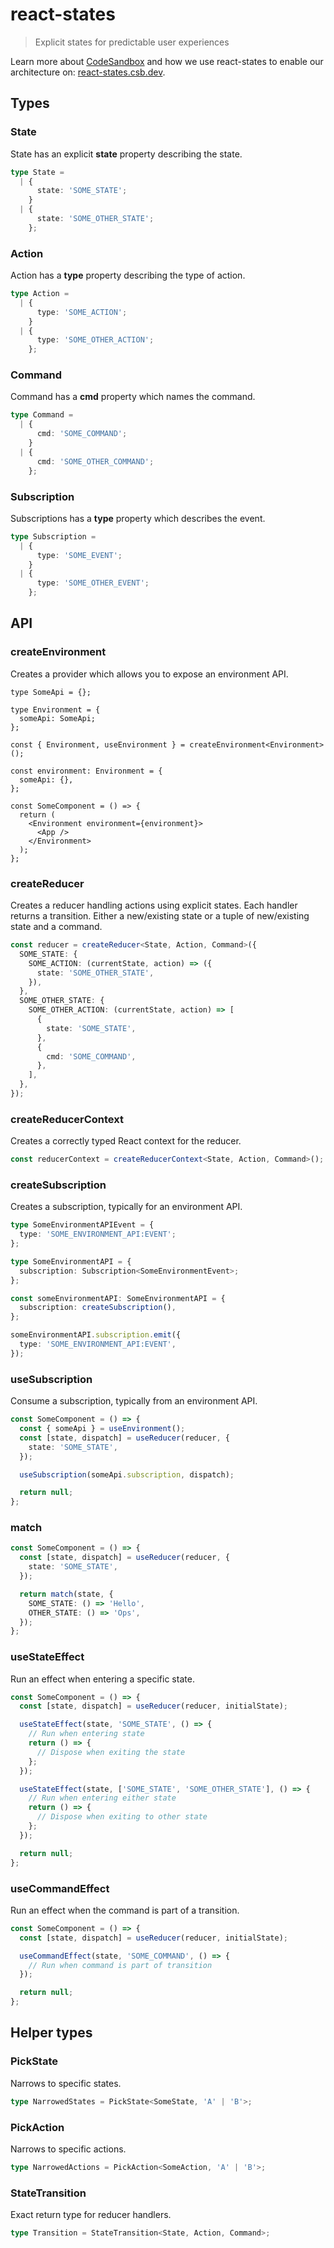 # react-states

> Explicit states for predictable user experiences

Learn more about [CodeSandbox](https://codesandbox.io) and how we use react-states to enable our architecture on: [react-states.csb.dev](https://react-states.csb.dev).

## Types

### State

State has an explicit **state** property describing the state.

```ts
type State =
  | {
      state: 'SOME_STATE';
    }
  | {
      state: 'SOME_OTHER_STATE';
    };
```

### Action

Action has a **type** property describing the type of action.

```ts
type Action =
  | {
      type: 'SOME_ACTION';
    }
  | {
      type: 'SOME_OTHER_ACTION';
    };
```

### Command

Command has a **cmd** property which names the command.

```ts
type Command =
  | {
      cmd: 'SOME_COMMAND';
    }
  | {
      cmd: 'SOME_OTHER_COMMAND';
    };
```

### Subscription

Subscriptions has a **type** property which describes the event.

```ts
type Subscription =
  | {
      type: 'SOME_EVENT';
    }
  | {
      type: 'SOME_OTHER_EVENT';
    };
```

## API

### createEnvironment

Creates a provider which allows you to expose an environment API.

```tsx
type SomeApi = {};

type Environment = {
  someApi: SomeApi;
};

const { Environment, useEnvironment } = createEnvironment<Environment>();

const environment: Environment = {
  someApi: {},
};

const SomeComponent = () => {
  return (
    <Environment environment={environment}>
      <App />
    </Environment>
  );
};
```

### createReducer

Creates a reducer handling actions using explicit states. Each handler returns a transition. Either a new/existing state or a tuple of new/existing state and a command.

```ts
const reducer = createReducer<State, Action, Command>({
  SOME_STATE: {
    SOME_ACTION: (currentState, action) => ({
      state: 'SOME_OTHER_STATE',
    }),
  },
  SOME_OTHER_STATE: {
    SOME_OTHER_ACTION: (currentState, action) => [
      {
        state: 'SOME_STATE',
      },
      {
        cmd: 'SOME_COMMAND',
      },
    ],
  },
});
```

### createReducerContext

Creates a correctly typed React context for the reducer.

```ts
const reducerContext = createReducerContext<State, Action, Command>();
```

### createSubscription

Creates a subscription, typically for an environment API.

```ts
type SomeEnvironmentAPIEvent = {
  type: 'SOME_ENVIRONMENT_API:EVENT';
};

type SomeEnvironmentAPI = {
  subscription: Subscription<SomeEnvironmentEvent>;
};

const someEnvironmentAPI: SomeEnvironmentAPI = {
  subscription: createSubscription(),
};

someEnvironmentAPI.subscription.emit({
  type: 'SOME_ENVIRONMENT_API:EVENT',
});
```

### useSubscription

Consume a subscription, typically from an environment API.

```ts
const SomeComponent = () => {
  const { someApi } = useEnvironment();
  const [state, dispatch] = useReducer(reducer, {
    state: 'SOME_STATE',
  });

  useSubscription(someApi.subscription, dispatch);

  return null;
};
```

### match

```ts
const SomeComponent = () => {
  const [state, dispatch] = useReducer(reducer, {
    state: 'SOME_STATE',
  });

  return match(state, {
    SOME_STATE: () => 'Hello',
    OTHER_STATE: () => 'Ops',
  });
};
```

### useStateEffect

Run an effect when entering a specific state.

```ts
const SomeComponent = () => {
  const [state, dispatch] = useReducer(reducer, initialState);

  useStateEffect(state, 'SOME_STATE', () => {
    // Run when entering state
    return () => {
      // Dispose when exiting the state
    };
  });

  useStateEffect(state, ['SOME_STATE', 'SOME_OTHER_STATE'], () => {
    // Run when entering either state
    return () => {
      // Dispose when exiting to other state
    };
  });

  return null;
};
```

### useCommandEffect

Run an effect when the command is part of a transition.

```ts
const SomeComponent = () => {
  const [state, dispatch] = useReducer(reducer, initialState);

  useCommandEffect(state, 'SOME_COMMAND', () => {
    // Run when command is part of transition
  });

  return null;
};
```

## Helper types

### PickState

Narrows to specific states.

```ts
type NarrowedStates = PickState<SomeState, 'A' | 'B'>;
```

### PickAction

Narrows to specific actions.

```ts
type NarrowedActions = PickAction<SomeAction, 'A' | 'B'>;
```

### StateTransition

Exact return type for reducer handlers.

```ts
type Transition = StateTransition<State, Action, Command>;
```
